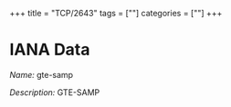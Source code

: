 +++
title = "TCP/2643"
tags = [""]
categories = [""]
+++

# IANA Data

_Name:_ gte-samp

_Description:_ GTE-SAMP

